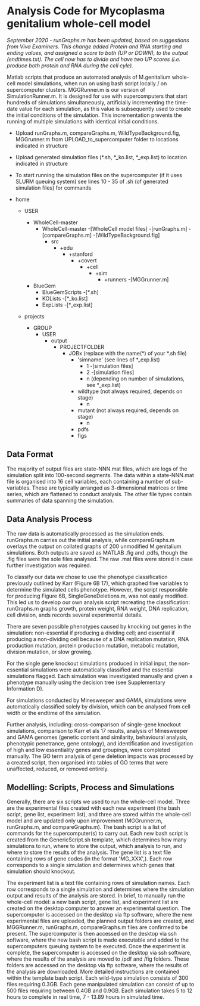 # Analysis Code for Mycoplasma genitalium whole-cell model
*September 2020 - runGraphs.m has been updated, based on suggestions from Viva Examiners. This change added Protein and RNA starting and ending values, and assigned a score to both (UP or DOWN), to the output (endtimes.txt). The cell now has to divide and have two UP scores (i.e. produce both protein and RNA during the cell cyle).*

Matlab scripts that produce an automated analysis of M.genitalium whole-cell model simulations, when run on using bash script locally / on supercomputer clusters. MGGRunner.m is our version of SimulationRunner.m. It is designed for use with supercomputers that start hundreds of simulations simultaneously, artificially incrementing the time-date value for each simulation, as this value is subsequently used to create the initial conditions of the simulation. This incrementation prevents the running of multiple simulations with identical initial conditions.

- Upload runGraphs.m, compareGraphs.m, WildTypeBackground.fig, MGGrunner.m from UPLOAD_to_supercomputer folder to locations indicated in structure
- Upload generated simulation files (*.sh, *_ko.list, *_exp.list) to location indicated in structure
- To start running the simulation files on the supercomputer (if it uses SLURM queuing system) see lines 10 - 35 of <simulation bash file>.sh (of generated simulation files) for commands

- home
	- USER
		- WholeCell-master
			- WholeCell-master
				-[WholeCell model files]
				-[runGraphs.m]
				-[compareGraphs.m]
				-[WildTypeBackground.fig]
				- src
					- +edu
						- +stanford
							- +covert
								- +cell
									- +sim
										- +runners
											-[MGGrunner.m]
		- BlueGem
			- BlueGemScripts
				-[*.sh]
			- KOLists
				-[*_ko.list]
			- ExpLists
				-[*_exp.list]

	- projects
		- GROUP
			- USER
				- output
					- PROJECTFOLDER
						- JOBx (replace with the name(*) of your *.sh file)
							- 'simname' (see lines of *_exp.list)
								- 1
									-[simulation files]
								- 2
									-[simulation files]
								- n (depending on number of simulations, see *_exp.list)
							- wildtype (not always required, depends on stage)
								- n 
							- mutant (not always required, depends on stage)
								- n
							- pdfs
							- figs
              
Data Format
-----------
The majority of output files are state-NNN.mat files, which are logs of the simulation split into 100-second segments. The data within a state-NNN.mat file is organised into 16 cell variables, each containing a number of sub-variables. 
These are typically arranged as 3-dimensional matrices or time series, which are flattened to conduct analysis. The other file types contain summaries of data spanning the simulation. 


Data Analysis Process
----------------------
The raw data is automatically processed as the simulation ends. runGraphs.m carries out the initial analysis, while compareGraphs.m overlays the output on collated graphs of 200 unmodified M.genitalium simulations. Both outputs are saved as MATLAB .fig and .pdfs,
though the .fig files were the sole files analysed. The raw .mat files were stored in case further investigation was required.
 
To classify our data we chose to use the phenotype classification previously outlined by Karr (Figure 6B 17), which graphed five variables to determine the simulated cells phenotype. However, the script responsible for producing Figure 6B, 
SingleGeneDeletions.m, was not easily modified. This led us to develop our own analysis script recreating the classification: runGraphs.m graphs growth, protein weight, RNA weight, DNA replication, cell division, ands records several experimental details. 

There are seven possible phenotypes caused by knocking out genes in the simulation: non-essential if producing a dividing cell; and essential if producing a non-dividing cell because of a DNA replication mutation, RNA production mutation, 
protein production mutation, metabolic mutation, division mutation, or slow growing. 

For the single gene knockout simulations produced in initial input, the non-essential simulations were automatically classified and the essential simulations flagged. Each simulation was investigated manually and given a phenotype manually using 
the decision tree (see Supplementary Information D). 

For simulations conducted by Minesweeper and GAMA, simulations were automatically classified solely by division, which can be analysed from cell width or the endtime of the simulation.

Further analysis, including: cross-comparison of single-gene knockout simulations, comparison to Karr et als 17 results, analysis of Minesweeper and GAMA genomes (genetic content and similarity, behavioural analysis, phenotypic penetrance, gene ontology), 
and identification and investigation of high and low essentiality genes and groupings, were completed manually. The GO term analysis of gene deletion impacts was processed by a created script, then organised into tables of GO terms 
that were unaffected, reduced, or removed entirely.


Modelling: Scripts, Process and Simulations
-------------------------------------------
Generally, there are six scripts we used to run the whole-cell model. Three are the experimental files created with each new experiment (the bash script, gene list, experiment list), and three are stored within the whole-cell model 
and are updated only upon improvement (MGGrunner.m, runGraphs.m, and compareGraphs.m). The bash script is a list of commands for the supercomputer(s) to carry out. Each new bash script is created from the GenericScript.sh template, 
which determines how many simulations to run, where to store the output, which analysis to run, and where to store the results of the analysis. The gene list is a text file containing rows of gene codes (in the format 'MG_XXX',). 
Each row corresponds to a single simulation and determines which genes that simulation should knockout. 

The experiment list is a text file containing rows of simulation names. Each row corresponds to a single simulation and determines where the simulation output and results of the analysis are stored. 
In brief, to manually run the whole-cell model: a new bash script, gene list, and experiment list are created on the desktop computer to answer an experimental question. The supercomputer is accessed on the desktop via ftp software, 
where the new experimental files are uploaded, the planned output folders are created, and MGGRunner.m, runGraphs.m, compareGraphs.m files are confirmed to be present. The supercomputer is then accessed on the desktop via ssh software, 
where the new bash script is made executable and added to the supercomputers queuing system to be executed. Once the experiment is complete, the supercomputer is accessed on the desktop via ssh software, where the results of the analysis are 
moved to /pdf and /fig folders. These folders are accessed on the desktop via ftp software, where the results of the analysis are downloaded. More detailed instructions are contained within the template bash script.
Each wild-type simulation consists of 300 files requiring 0.3GB. Each gene manipulated simulation can consist of up to 500 files requiring between 0.4GB and 0.9GB. Each simulation takes 5 to 12 hours to complete in real time, 7 - 13.89 hours in simulated time.


